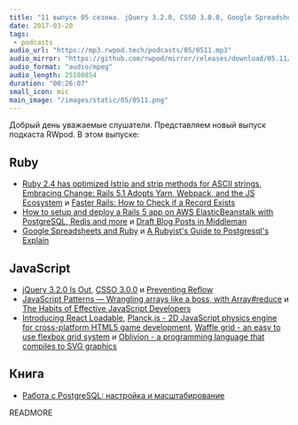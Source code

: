 ```yaml
---
title: "11 выпуск 05 сезона. jQuery 3.2.0, CSSO 3.0.0, Google Spreadsheets and Ruby, React Loadable, Planck.js, Waffle grid и прочее"
date: 2017-03-20
tags:
 - podcasts
audio_url: "https://mp3.rwpod.tech/podcasts/05/0511.mp3"
audio_mirror: "https://github.com/rwpod/mirror/releases/download/05.11/0511.mp3"
audio_format: "audio/mpeg"
audio_length: 25180854
duration: "00:26:07"
small_icon: mic
main_image: "/images/static/05/0511.png"
---
```


Добрый день уважаемые слушатели. Представляем новый выпуск подкаста RWpod. В этом выпуске:

## Ruby

 - [Ruby 2.4 has optimized lstrip and strip methods for ASCII strings](http://blog.bigbinary.com/2017/03/14/ruby-2-4-has-optimized-lstrip-and-strip-methods.html), [Embracing Change: Rails 5.1 Adopts Yarn, Webpack, and the JS Ecosystem](http://pixelatedworks.com/articles/embracing-change-rails51-adopts-yarn-webpack-and-the-js-ecosystem/) и [Faster Rails: How to Check if a Record Exists](http://semaphoreci.com/blog/2017/03/14/faster-rails-how-to-check-if-a-record-exists.html)
 - [How to setup and deploy a Rails 5 app on AWS ElasticBeanstalk with PostgreSQL, Redis and more](https://hackernoon.com/how-to-setup-and-deploy-a-rails-5-app-on-aws-beanstalk-with-postgresql-redis-and-more-88a38355f1ea) и [Draft Blog Posts in Middleman](http://www.rubyletter.com/blog/2017/03/15/middleman-blog-drafts.html)
 - [Google Spreadsheets and Ruby](https://www.twilio.com/blog/2017/03/google-spreadsheets-ruby.html) и [A Rubyist's Guide to Postgresql's Explain](http://www.rubyletter.com/blog/2017/03/13/rubyist-guide-to-postgres-explain.html)

## JavaScript

 - [jQuery 3.2.0 Is Out](https://blog.jquery.com/2017/03/16/jquery-3-2-0-is-out/), [CSSO 3.0.0](https://github.com/css/csso/releases/tag/v3.0.0) и [Preventing Reflow](http://cssmojo.com/aspect-ratio-using-custom-properties-and-calc/)
 - [JavaScript Patterns — Wrangling arrays like a boss, with Array#reduce](https://hashnode.com/post/javascript-patterns-wrangling-arrays-like-a-boss-with-arrayreduce-cj0a7avja017jx7534y7338pr) и [The Habits of Effective JavaScript Developers](http://thefullstack.xyz/effective-javascript-developers/)
 - [Introducing React Loadable](https://medium.com/@thejameskyle/react-loadable-2674c59de178), [Planck.js - 2D JavaScript physics engine for cross-platform HTML5 game development](http://piqnt.com/planck.js/), [Waffle grid - an easy to use flexbox grid system](https://lucasgruwez.github.io/waffle-grid/) и [Oblivion - a programming language that compiles to SVG graphics](http://obliv.me/)

## Книга

 - [Работа с PostgreSQL: настройка и масштабирование](http://postgresql.leopard.in.ua/)

READMORE
